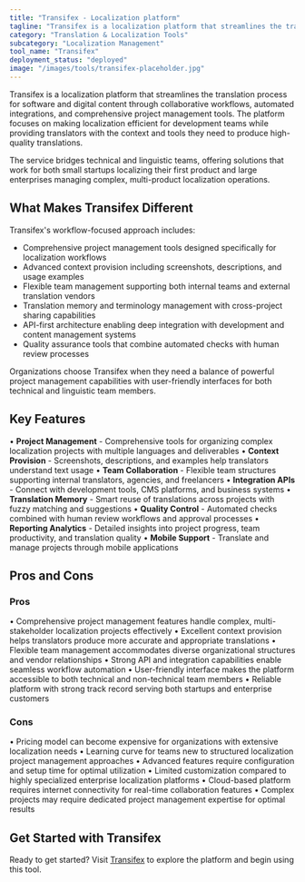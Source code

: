 ```yaml
---
title: "Transifex - Localization platform"
tagline: "Transifex is a localization platform that streamlines the translation process for software and digital content through collaborative workflows, automated integrations, and comprehensive project management tools..."
category: "Translation & Localization Tools"
subcategory: "Localization Management"
tool_name: "Transifex"
deployment_status: "deployed"
image: "/images/tools/transifex-placeholder.jpg"
---
```


Transifex is a localization platform that streamlines the translation process for software and digital content through collaborative workflows, automated integrations, and comprehensive project management tools. The platform focuses on making localization efficient for development teams while providing translators with the context and tools they need to produce high-quality translations.

The service bridges technical and linguistic teams, offering solutions that work for both small startups localizing their first product and large enterprises managing complex, multi-product localization operations.

## What Makes Transifex Different

Transifex's workflow-focused approach includes:
- Comprehensive project management tools designed specifically for localization workflows
- Advanced context provision including screenshots, descriptions, and usage examples
- Flexible team management supporting both internal teams and external translation vendors
- Translation memory and terminology management with cross-project sharing capabilities
- API-first architecture enabling deep integration with development and content management systems
- Quality assurance tools that combine automated checks with human review processes

Organizations choose Transifex when they need a balance of powerful project management capabilities with user-friendly interfaces for both technical and linguistic team members.

## Key Features

• **Project Management** - Comprehensive tools for organizing complex localization projects with multiple languages and deliverables
• **Context Provision** - Screenshots, descriptions, and examples help translators understand text usage
• **Team Collaboration** - Flexible team structures supporting internal translators, agencies, and freelancers
• **Integration APIs** - Connect with development tools, CMS platforms, and business systems
• **Translation Memory** - Smart reuse of translations across projects with fuzzy matching and suggestions
• **Quality Control** - Automated checks combined with human review workflows and approval processes
• **Reporting Analytics** - Detailed insights into project progress, team productivity, and translation quality
• **Mobile Support** - Translate and manage projects through mobile applications

## Pros and Cons

### Pros
• Comprehensive project management features handle complex, multi-stakeholder localization projects effectively
• Excellent context provision helps translators produce more accurate and appropriate translations
• Flexible team management accommodates diverse organizational structures and vendor relationships
• Strong API and integration capabilities enable seamless workflow automation
• User-friendly interface makes the platform accessible to both technical and non-technical team members
• Reliable platform with strong track record serving both startups and enterprise customers

### Cons
• Pricing model can become expensive for organizations with extensive localization needs
• Learning curve for teams new to structured localization project management approaches
• Advanced features require configuration and setup time for optimal utilization
• Limited customization compared to highly specialized enterprise localization platforms
• Cloud-based platform requires internet connectivity for real-time collaboration features
• Complex projects may require dedicated project management expertise for optimal results

## Get Started with Transifex

Ready to get started? Visit [Transifex](https://www.transifex.com/) to explore the platform and begin using this tool.